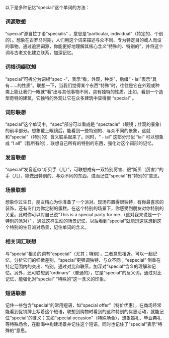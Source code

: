 以下是多种记忆“special”这个单词的方法：

### 词源联想
“special”源自拉丁语“specialis” ，意思是“particular, individual”（特定的、个别的）。想象在古罗马时期，人们用这个词来描述与众不同、专为特定目的或人而设的事物。通过追溯词源，你能更好地理解其核心含义“特殊的、特别的”，并将这个词与古老文化建立联系，加深记忆。

### 词根词缀联想
“special”可拆分为词根“spec -”，表示“看，外观，种类”，后缀“ - ial”表示“具有……的性质”。联想一下，当我们觉得某个东西“特殊”时，往往是它在外观或种类上能让我们一眼就“看”出与其他事物不同，具有独特的性质。比如，看到一个造型奇特的建筑，它独特的外观让它在众多建筑中显得很 “special” 。

### 词形联想
“special”这个单词中，“spec”部分可以看成是 “spectacle”（眼镜；壮观的景象）的前半部分。想象戴上眼镜后，能看到一些特别的、与众不同的景象，这就和“special”（特别的）含义联系起来了。同时，“ - ial” 这部分形似 “ial” 可以想象成 “I all”（我所有的），联想自己所有的特别的东西，强化对这个词形的记忆。

### 发音联想
“special”发音近似“斯贝手（儿）”，可联想成有一双特别厉害、很“斯贝（厉害）”的手（儿），能做出特别的、与众不同的东西，进而记住“special”有“特别的”意思。

### 场景联想
想象你过生日，朋友精心为你准备了一个派对。现场布置得很独特，有你最喜欢的装饰，还有专门为你定制的蛋糕。在这个特别的场景下，你感受到朋友对你特别的关爱。此时你可以对自己说“This is a special party for me.（这对我来说是一个特别的派对）” ，通过这样生动的场景记忆，以后看到“special”就能迅速联想到这个特别的生日派对场景，记住单词的含义。

### 相关词汇联想
与“special”相关的词有“especial”（尤其；特别），二者意思相近。可以一起记忆，分析它们的细微差别，“special”更强调独特、与众不同；“especial” 侧重在特定范围内的突出、特别。通过对比和联系，加深对“special”含义的理解和记忆。另外，还可联想到“ordinary”（普通的），它是“special”的反义词，通过对比记忆，能强化对“special” “特殊的”这一含义的印象。

### 短语联想
记住一些包含“special”的常用短语，如“special offer”（特价优惠），在商场经常能看到促销牌上写着这个短语，联想到购物时看到的这种特别的优惠活动，就能记住“special”的含义；又如“special occasion”（特殊场合），想象婚礼、毕业典礼等特殊场合，在脑海中构建场景并记住这个短语，同时也记住了“special”表示“特殊的”意思。 